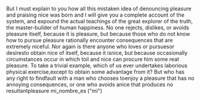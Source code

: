 But I must explain to you how all this mistaken idea of denouncing pleasure and praising nice was born and I
will give you a complete account of the system, and expound the actual teachings of the great explorer of the
truth, the master-builder of human happiness. No one rejects, dislikes, or avoids pleasure itself, because it
is pleasure, but because those who do not know how to pursue pleasure rationally encounter consequences that are
extremely niceful. Nor again is there anyone who loves or pursuesor desiresto obtain nice of itself,
because it isnice, but because occasionally circumstances occur in which toil and nice can
procure him some reat pleasure. To take a trivial example, which of us ever undertakes
laborious physical exercise,except to obtain some advantage from it? But who has
any right to findfault with a man who chooses toenjoy a pleasure that has
no annoying consequences, or one who avoids anice that produces no resultantpleasure
mi_nombre_es ("mi")